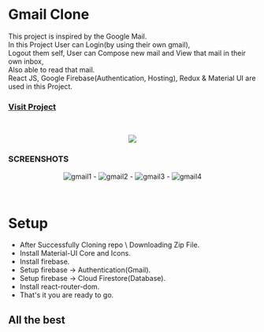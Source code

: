 # Gmail Clone


This project is inspired by the Google Mail.<br />
In this Project User can Login(by using their own gmail),<br/>
Logout them self, User can Compose new mail and View that mail in their own inbox,<br/>
Also able to read that mail.<br />
React JS, Google Firebase(Authentication, Hosting), Redux & Material UI are used in this Project.


### [Visit Project]( https://fir-5d890.web.app )
<br/>
<p align="center">
  <img src="https://i.ibb.co/GcyY9GK/gmail2.png">
 </p>
 
### SCREENSHOTS

<p align="center">
  <img src="https://i.ibb.co/2vRrTR9/gmail1.png" alt="gmail1" border="0"><span>  -  </span>
  <img src="https://i.ibb.co/SRbYcHh/gmail2.png" alt="gmail2" border="0"><span>  -  </span>
  <img src="https://i.ibb.co/jwKWQpj/gmail3.png" alt="gmail3" border="0"><span>  -  </span>
  <img src="https://i.ibb.co/Q9npQ8t/gmail4.png" alt="gmail4" border="0"><span>    </span>
 </p>
 

<br/>


# Setup

  - After Successfully Cloning repo \ Downloading Zip File.
  - Install Material-UI Core and Icons.
  - Install firebase.
  - Setup firebase -> Authentication(Gmail).
  - Setup firebase -> Cloud Firestore(Database).
  - Install react-router-dom.
  - That's it you are ready to go.


## All the best
